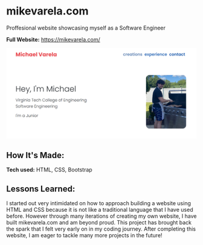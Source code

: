 # mikevarela.com
Proffesional website showcasing myself as a Software Engineer

**Full Website:** https://mikevarela.com/

![websiteScreenshot](Resources/mikevarela-screenshot.png)

## How It's Made:

**Tech used:** HTML, CSS, Bootstrap

## Lessons Learned:

I started out very intimidated on how to approach building a website using HTML and CSS because it is not like a traditional language that I have used before. However through many iterations of creating my own website, I have built mikevarela.com and am beyond proud. This project has brought back the spark that I felt very early on in my coding journey. After completing this website, I am eager to tackle many more projects in the future!


